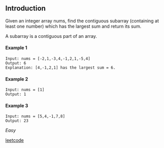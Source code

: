 ## Introduction

Given an integer array nums, find the contiguous subarray (containing at least one number) which has the largest sum and return its sum.

A subarray is a contiguous part of an array.

#### Example 1

```
Input: nums = [-2,1,-3,4,-1,2,1,-5,4]
Output: 6
Explanation: [4,-1,2,1] has the largest sum = 6.
```
#### Example 2

```
Input: nums = [1]
Output: 1
```
#### Example 3

```
Input: nums = [5,4,-1,7,8]
Output: 23
```

*Easy*

[leetcode](https://leetcode.com/problems/maximum-subarray/)